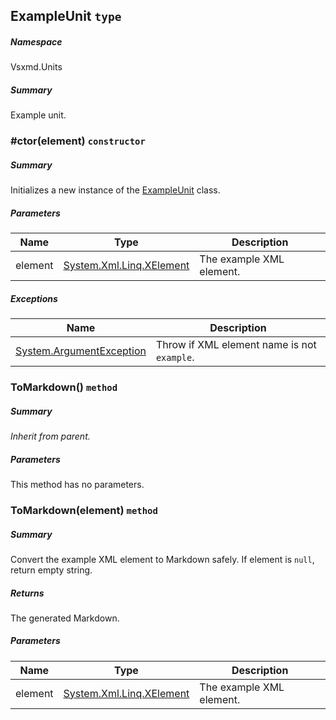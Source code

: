 <a name='T-Vsxmd-Units-ExampleUnit'></a>
## ExampleUnit `type`

##### Namespace

Vsxmd.Units

##### Summary

Example unit.

<a name='M-Vsxmd-Units-ExampleUnit-#ctor-System-Xml-Linq-XElement-'></a>
### #ctor(element) `constructor`

##### Summary

Initializes a new instance of the [ExampleUnit](./Vsxmd.Units.ExampleUnit.md/#T-Vsxmd-Units-ExampleUnit) class.

##### Parameters

| Name | Type | Description |
| ---- | ---- | ----------- |
| element | [System.Xml.Linq.XElement](http://msdn.microsoft.com/query/dev14.query?appId=Dev14IDEF1&l=EN-US&k=k:System.Xml.Linq.XElement) | The example XML element. |

##### Exceptions

| Name | Description |
| ---- | ----------- |
| [System.ArgumentException](http://msdn.microsoft.com/query/dev14.query?appId=Dev14IDEF1&l=EN-US&k=k:System.ArgumentException) | Throw if XML element name is not `example`. |

<a name='M-Vsxmd-Units-ExampleUnit-ToMarkdown'></a>
### ToMarkdown() `method`

##### Summary

*Inherit from parent.*

##### Parameters

This method has no parameters.

<a name='M-Vsxmd-Units-ExampleUnit-ToMarkdown-System-Xml-Linq-XElement-'></a>
### ToMarkdown(element) `method`

##### Summary

Convert the example XML element to Markdown safely.
If element is `null`, return empty string.

##### Returns

The generated Markdown.

##### Parameters

| Name | Type | Description |
| ---- | ---- | ----------- |
| element | [System.Xml.Linq.XElement](http://msdn.microsoft.com/query/dev14.query?appId=Dev14IDEF1&l=EN-US&k=k:System.Xml.Linq.XElement) | The example XML element. |
